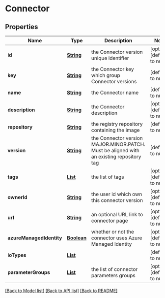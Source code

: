 # Connector
## Properties

Name | Type | Description | Notes
------------ | ------------- | ------------- | -------------
**id** | [**String**](string.md) | the Connector version unique identifier | [optional] [default to null]
**key** | [**String**](string.md) | the Connector key which group Connector versions | [default to null]
**name** | [**String**](string.md) | the Connector name | [default to null]
**description** | [**String**](string.md) | the Connector description | [optional] [default to null]
**repository** | [**String**](string.md) | the registry repository containing the image | [default to null]
**version** | [**String**](string.md) | the Connector version MAJOR.MINOR.PATCH. Must be aligned with an existing repository tag | [default to null]
**tags** | [**List**](string.md) | the list of tags | [optional] [default to null]
**ownerId** | [**String**](string.md) | the user id which own this connector version | [optional] [default to null]
**url** | [**String**](string.md) | an optional URL link to connector page | [optional] [default to null]
**azureManagedIdentity** | [**Boolean**](boolean.md) | whether or not the connector uses Azure Managed Identity | [optional] [default to null]
**ioTypes** | [**List**](string.md) |  | [default to null]
**parameterGroups** | [**List**](ConnectorParameterGroup.md) | the list of connector parameters groups | [optional] [default to null]

[[Back to Model list]](../README.md#documentation-for-models) [[Back to API list]](../README.md#documentation-for-api-endpoints) [[Back to README]](../README.md)

